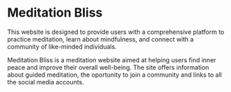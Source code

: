 # Meditation Bliss
This website is designed to provide users with a comprehensive platform to practice meditation, learn about mindfulness, and connect with a community of like-minded individuals.

Meditation Bliss is a meditation website aimed at helping users find inner peace and improve their overall well-being. The site offers information about guided meditation, the oportunity to join a community and links to all the social media accounts.
